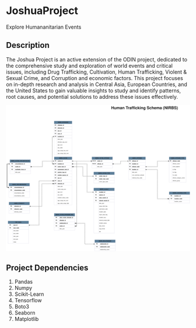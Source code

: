# **JoshuaProject**
Explore Humananitarian Events

## **Description**
The Joshua Project is an active extension of the ODIN project, dedicated to the comprehensive study and exploration of world events and critical issues, including Drug Trafficking, Cultivation, Human Trafficking, Violent & Sexual Crime, and Corruption and economic factors. This project focuses on in-depth research and analysis in Central Asia, European Countries, and the United States to gain valuable insights to study and identify patterns, root causes, and potential solutions to address these issues effectively. 

![Schema](images/HumanTrafficking.png)
## **Project Dependencies** 
1. Pandas 
2. Numpy 
3. Scikit-Learn
4. Tensorflow 
5. Boto3 
6. Seaborn 
7. Matplotlib 

